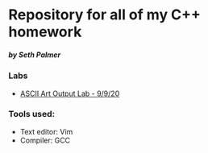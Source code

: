 # Repository for all of my C++ homework
<h5>by Seth Palmer</h5>

<h3>Labs</h3>
<ul>
  <li><a href="labs/ascii-art-output">ASCII Art Output Lab - 9/9/20</a></li>
</ul>

<h3>Tools used:</h3>
<ul>
  <li>Text editor: Vim</li>
  <li>Compiler:    GCC</li>
</ul>
